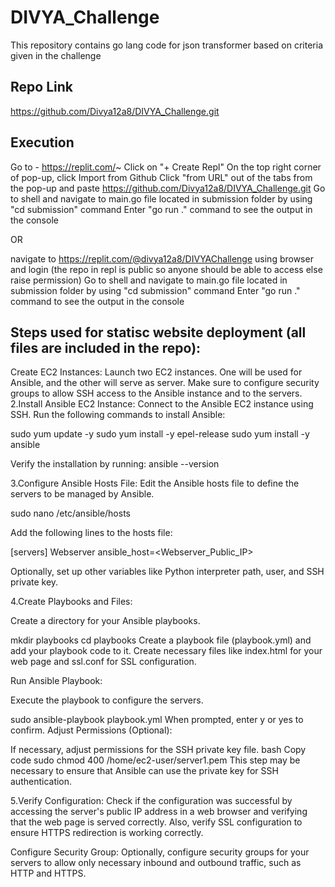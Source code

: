 # DIVYA_Challenge
This repository contains go lang code for json transformer based on criteria given in the challenge 

## Repo Link
https://github.com/Divya12a8/DIVYA_Challenge.git

## Execution

Go to - https://replit.com/~
Click on "+ Create Repl"
On the top right corner of pop-up, click Import from Github
Click "from URL" out of the tabs from the pop-up and paste https://github.com/Divya12a8/DIVYA_Challenge.git
Go to shell and navigate to main.go file located in submission folder by using "cd submission" command
Enter "go run ." command to see the output in the console 

OR

navigate to https://replit.com/@divya12a8/DIVYAChallenge using browser and login (the repo in repl is public so anyone should be able to access else raise permission)
Go to shell and navigate to main.go file located in submission folder by using "cd submission" command
Enter "go run ." command to see the output in the console 

## Steps used for statisc website deployment (all files are included in the repo):

Create EC2 Instances:
Launch two EC2 instances. One will be used for Ansible, and the other  will serve as server.
Make sure to configure security groups to allow SSH access to the Ansible instance and to the servers.
2.Install Ansible EC2 Instance:
Connect to the Ansible EC2 instance using SSH.
Run the following commands to install Ansible:

sudo yum update -y
sudo yum install -y epel-release
sudo yum install -y ansible

Verify the installation by running:
ansible --version

3.Configure Ansible Hosts File:
Edit the Ansible hosts file to define the servers to be managed by Ansible.

sudo nano /etc/ansible/hosts

Add the following lines to the hosts file:

[servers]
Webserver ansible_host=<Webserver_Public_IP>

Optionally, set up other variables like Python interpreter path, user, and SSH private key.

4.Create Playbooks and Files:

Create a directory for your Ansible playbooks.

mkdir playbooks
cd playbooks
Create a playbook file (playbook.yml) and add your playbook code to it.
Create necessary files like index.html for your web page and ssl.conf for SSL configuration.

Run Ansible Playbook:

Execute the playbook to configure the servers.

sudo ansible-playbook playbook.yml
When prompted, enter y or yes to confirm.
Adjust Permissions (Optional):

If necessary, adjust permissions for the SSH private key file.
bash
Copy code
sudo chmod 400 /home/ec2-user/server1.pem
This step may be necessary to ensure that Ansible can use the private key for SSH authentication.

5.Verify Configuration:
Check if the configuration was successful by accessing the server's public IP address in a web browser and verifying that the web page is served correctly.
Also, verify SSL configuration to ensure HTTPS redirection is working correctly.

Configure Security Group:
Optionally, configure security groups for your servers to allow only necessary inbound and outbound traffic, such as HTTP and HTTPS.
